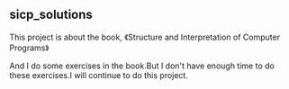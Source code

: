 ## sicp_solutions ##
This project is about the book, 《Structure and Interpretation of Computer Programs》

And I do some exercises in the book.But I don't have enough time to do these exercises.I will continue to do this project.

